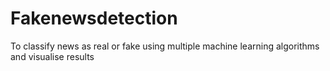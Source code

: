 # Fakenewsdetection
To classify news as real or fake using multiple machine learning algorithms and visualise results
